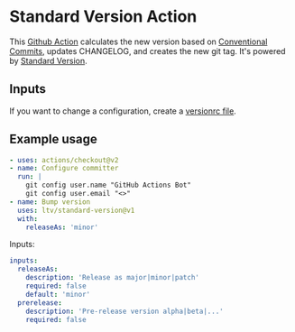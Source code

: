 # Standard Version Action

This [Github Action][] calculates the new version based on [Conventional Commits][], updates CHANGELOG, and creates the new git tag. It's powered by [Standard Version][].

## Inputs

If you want to change a configuration, create a [versionrc file][].

## Example usage

```yaml
- uses: actions/checkout@v2
- name: Configure committer
  run: |
    git config user.name "GitHub Actions Bot"
    git config user.email "<>"
- name: Bump version
  uses: ltv/standard-version@v1
  with:
    releaseAs: 'minor'
```

Inputs:

```yaml
inputs:
  releaseAs:
    description: 'Release as major|minor|patch'
    required: false
    default: 'minor'
  prerelease:
    description: 'Pre-release version alpha|beta|...'
    required: false
```

[github action]: https://docs.github.com/en/actions
[conventional commits]: https://www.conventionalcommits.org/en/v1.0.0/
[standard version]: https://github.com/conventional-changelog/standard-version
[versionrc file]: https://github.com/conventional-changelog/standard-version#configuration
